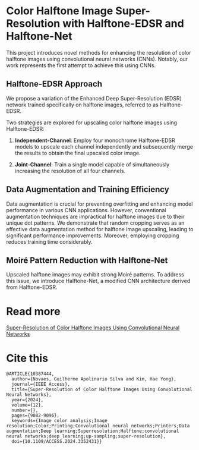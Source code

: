 # Color Halftone Image Super-Resolution with Halftone-EDSR and Halftone-Net

This project introduces novel methods for enhancing the resolution of color halftone images using convolutional neural networks (CNNs). Notably, our work represents the first attempt to achieve this using CNNs.

## Halftone-EDSR Approach
We propose a variation of the Enhanced Deep Super-Resolution (EDSR) network trained specifically on halftone images, referred to as Halftone-EDSR. 

Two strategies are explored for upscaling color halftone images using Halftone-EDSR:

1. **Independent-Channel**: Employ four monochrome Halftone-EDSR models to upscale each channel independently and subsequently merge the results to obtain the final upscaled color image.
   
2. **Joint-Channel**: Train a single model capable of simultaneously increasing the resolution of all four channels.

## Data Augmentation and Training Efficiency
Data augmentation is crucial for preventing overfitting and enhancing model performance in various CNN applications. However, conventional augmentation techniques are impractical for halftone images due to their unique dot patterns. We demonstrate that random cropping serves as an effective data augmentation method for halftone image upscaling, leading to significant performance improvements. Moreover, employing cropping reduces training time considerably.

## Moiré Pattern Reduction with Halftone-Net
Upscaled halftone images may exhibit strong Moiré patterns. To address this issue, we introduce Halftone-Net, a modified CNN architecture derived from Halftone-EDSR.

# Read more

[Super-Resolution of Color Halftone Images Using Convolutional Neural Networks](https://ieeexplore.ieee.org/document/10387444)

# Cite this
```
@ARTICLE{10387444,
  author={Novaes, Guilherme Apolinario Silva and Kim, Hae Yong},
  journal={IEEE Access}, 
  title={Super-Resolution of Color Halftone Images Using Convolutional Neural Networks}, 
  year={2024},
  volume={12},
  number={},
  pages={9082-9096},
  keywords={Image color analysis;Image resolution;Color;Printing;Convolutional neural networks;Printers;Data augmentation;Deep learning;Superresolution;Halftone;convolutional neural networks;deep learning;up-sampling;super-resolution},
  doi={10.1109/ACCESS.2024.3352431}}
```
